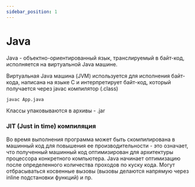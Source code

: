 ```yaml
---
sidebar_position: 1
---
```


# Java

Java - объектно-ориентированный язык, транслируемый в байт-код, исполняется на виртуальной Java машине.

Виртуальная Java машина (JVM) используется для исполнения байт-кода, написана на языке С и интерпретирует байт-код, 
который получается через javac компилятор (.class)
```bash
javac App.java
```
Классы упаковываются в архивы - .jar

### JIT (Just in time) компиляция
Во время выполнения программа может быть скомпилирована в машинный код для повышения ее производительности - 
это означает, что полученный машинный код оптимизирован для архитектуры процессора конкретного компьютера.
Java начинает оптимизацию после определенного количества проходов по куску кода. 
Могут отбрасываться косвенные вызовы (вызовы делаются напрямую через inline подстановки функций) и пр.